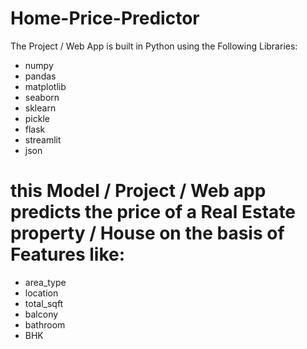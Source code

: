# Home-Price-Predictor
The Project / Web App is built in Python using the Following Libraries:
 * numpy
 * pandas
 * matplotlib
 * seaborn
 * sklearn
 * pickle
 * flask
 * streamlit
 * json



# this Model / Project / Web app predicts the price of a Real Estate property / House on the basis of Features like: 

* area_type 
* location 
* total_sqft
* balcony
* bathroom 
* BHK
